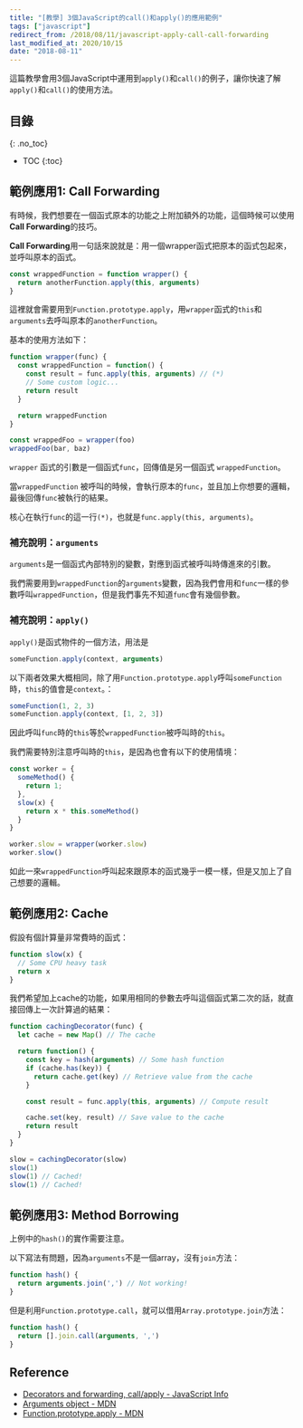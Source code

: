 ```yaml
---
title: "[教學] 3個JavaScript的call()和apply()的應用範例"
tags: ["javascript"]
redirect_from: /2018/08/11/javascript-apply-call-call-forwarding
last_modified_at: 2020/10/15
date: "2018-08-11"
---
```


這篇教學會用3個JavaScript中運用到`apply()`和`call()`的例子，讓你快速了解`apply()`和`call()`的使用方法。

## 目錄
{: .no_toc}

- TOC
{:toc}

## 範例應用1: Call Forwarding

有時候，我們想要在一個函式原本的功能之上附加額外的功能，這個時候可以使用**Call Forwarding**的技巧。

**Call Forwarding**用一句話來說就是：用一個wrapper函式把原本的函式包起來，並呼叫原本的函式。

```jsx
const wrappedFunction = function wrapper() {
  return anotherFunction.apply(this, arguments)
}
```

這裡就會需要用到`Function.prototype.apply`，用`wrapper`函式的`this`和`arguments`去呼叫原本的`anotherFunction`。

基本的使用方法如下：

```jsx
function wrapper(func) {
  const wrappedFunction = function() {
    const result = func.apply(this, arguments) // (*)
    // Some custom logic...
    return result
  }

  return wrappedFunction
}

const wrappedFoo = wrapper(foo)
wrappedFoo(bar, baz)
```

`wrapper` 函式的引數是一個函式`func`，回傳值是另一個函式 `wrappedFunction`。

當`wrappedFunction` 被呼叫的時候，會執行原本的`func`，並且加上你想要的邏輯，最後回傳`func`被執行的結果。

核心在執行`func`的這一行`(*)`，也就是`func.apply(this, arguments)`。

### 補充說明：`arguments`

`arguments`是一個函式內部特別的變數，對應到函式被呼叫時傳進來的引數。

我們需要用到`wrappedFunction`的`arguments`變數，因為我們會用和`func`一樣的參數呼叫`wrappedFunction`，但是我們事先不知道`func`會有幾個參數。

### 補充說明：`apply()`

`apply()`是函式物件的一個方法，用法是

```jsx
someFunction.apply(context, arguments)
```

以下兩者效果大概相同，除了用`Function.prototype.apply`呼叫`someFunction`時，`this`的值會是`context`。：

```jsx
someFunction(1, 2, 3)
someFunction.apply(context, [1, 2, 3])
```

因此呼叫`func`時的`this`等於`wrappedFunction`被呼叫時的`this`。

我們需要特別注意呼叫時的`this`，是因為也會有以下的使用情境：

```jsx
const worker = {
  someMethod() {
    return 1;
  },
  slow(x) {
    return x * this.someMethod()
  }
}

worker.slow = wrapper(worker.slow)
worker.slow()
```

如此一來`wrappedFunction`呼叫起來跟原本的函式幾乎一模一樣，但是又加上了自己想要的邏輯。

## 範例應用2: Cache

假設有個計算量非常費時的函式：

```jsx
function slow(x) {
  // Some CPU heavy task
  return x
}
```

我們希望加上cache的功能，如果用相同的參數去呼叫這個函式第二次的話，就直接回傳上一次計算過的結果：

```jsx
function cachingDecorator(func) {
  let cache = new Map() // The cache

  return function() {
    const key = hash(arguments) // Some hash function
    if (cache.has(key)) {
      return cache.get(key) // Retrieve value from the cache
    }

    const result = func.apply(this, arguments) // Compute result

    cache.set(key, result) // Save value to the cache
    return result
  }
}

slow = cachingDecorator(slow)
slow(1)
slow(1) // Cached!
slow(1) // Cached!
```

## 範例應用3: Method Borrowing

上例中的`hash()`的實作需要注意。

以下寫法有問題，因為`arguments`不是一個array，沒有`join`方法：

```jsx
function hash() {
  return arguments.join(',') // Not working!
}
```

但是利用`Function.prototype.call`，就可以借用`Array.prototype.join`方法：

```jsx
function hash() {
  return [].join.call(arguments, ',')
}
```

## Reference

* [Decorators and forwarding, call/apply - JavaScript Info](http://javascript.info/call-apply-decorators)
* [Arguments object - MDN](https://developer.mozilla.org/en-US/docs/Web/JavaScript/Reference/Functions/arguments)
* [Function.prototype.apply - MDN
](https://developer.mozilla.org/en-US/docs/Web/JavaScript/Reference/Global_Objects/Function/apply)

